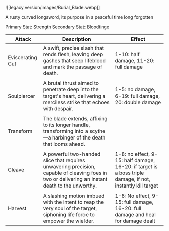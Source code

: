 ![[legacy version/images/Burial_Blade.webp]]

A rusty curved longsword, its purpose in a peaceful time long forgotten

Primary Stat: Strength
Secondary Stat: Bloodtinge

| Attack           | Description                                                                                                                                     | Effect                                                                                                     |
| ---------------- | ----------------------------------------------------------------------------------------------------------------------------------------------- | ---------------------------------------------------------------------------------------------------------- |
| Eviscerating Cut | A swift, precise slash that rends flesh, leaving deep gashes that seep lifeblood and mark the passage of death.                                 | 1-10: half damage, 11-20: full damage                                                                      |
|                  |                                                                                                                                                 |                                                                                                            |
| Soulpiercer      | A brutal thrust aimed to penetrate deep into the target's heart, delivering a merciless strike that echoes with despair.                        | 1-5: no damage, 6-19: full damage, 20: double damage                                                       |
|                  |                                                                                                                                                 |                                                                                                            |
| Transform        | The blade extends, affixing to its longer handle, transforming into a scythe—a harbinger of the death that looms ahead.                         |                                                                                                            |
|                  |                                                                                                                                                 |                                                                                                            |
| Cleave           | A powerful two-handed slice that requires unwavering precision, capable of cleaving foes in two or delivering an instant death to the unworthy. | 1-8: no effect, 9-15: half damage, 16-20: if target is a boss triple damage, if not, instantly kill target |
|                  |                                                                                                                                                 |                                                                                                            |
| Harvest          | A slashing motion imbued with the intent to reap the very soul of the target, siphoning life force to empower the wielder.                      | 1-8: No effect, 9-15: full damage, 16-20: full damage and heal for damage dealt                            |
